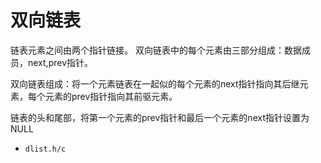 # 双向链表

链表元素之间由两个指针链接。 双向链表中的每个元素由三部分组成：数据成员，next,prev指针。

双向链表组成：将一个元素链表在一起似的每个元素的next指针指向其后继元素，每个元素的prev指针指向其前驱元素。

链表的头和尾部，将第一个元素的prev指针和最后一个元素的next指针设置为NULL

* `dlist.h/c`
